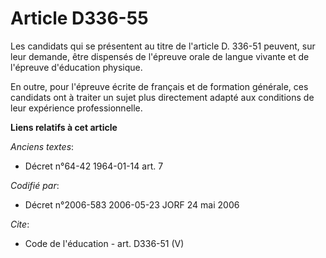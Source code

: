 # Article D336-55

Les candidats qui se présentent au titre de l'article D. 336-51 peuvent, sur leur demande, être dispensés de l'épreuve orale
de langue vivante et de l'épreuve d'éducation physique. 

En outre, pour l'épreuve écrite de français et de formation générale, ces candidats ont à traiter un sujet plus directement
adapté aux conditions de leur expérience professionnelle.

**Liens relatifs à cet article**

_Anciens textes_:

  - Décret n°64-42 1964-01-14 art. 7

_Codifié par_:

  - Décret n°2006-583 2006-05-23 JORF 24 mai 2006

_Cite_:

  - Code de l'éducation - art. D336-51 (V)

